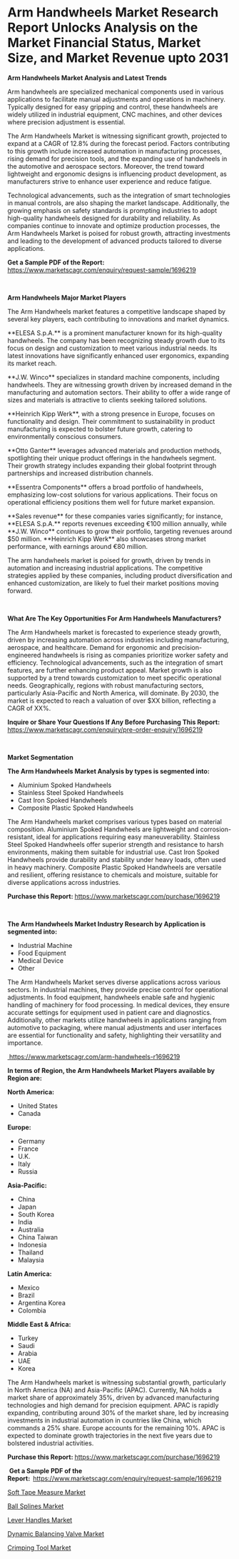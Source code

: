 <p><h1>Arm Handwheels Market Research Report Unlocks Analysis on the Market Financial Status, Market Size, and Market Revenue upto 2031</h1></p><p><strong>Arm Handwheels Market Analysis and Latest Trends</strong></p>
<p><p>Arm handwheels are specialized mechanical components used in various applications to facilitate manual adjustments and operations in machinery. Typically designed for easy gripping and control, these handwheels are widely utilized in industrial equipment, CNC machines, and other devices where precision adjustment is essential.</p><p>The Arm Handwheels Market is witnessing significant growth, projected to expand at a CAGR of 12.8% during the forecast period. Factors contributing to this growth include increased automation in manufacturing processes, rising demand for precision tools, and the expanding use of handwheels in the automotive and aerospace sectors. Moreover, the trend toward lightweight and ergonomic designs is influencing product development, as manufacturers strive to enhance user experience and reduce fatigue.</p><p>Technological advancements, such as the integration of smart technologies in manual controls, are also shaping the market landscape. Additionally, the growing emphasis on safety standards is prompting industries to adopt high-quality handwheels designed for durability and reliability. As companies continue to innovate and optimize production processes, the Arm Handwheels Market is poised for robust growth, attracting investments and leading to the development of advanced products tailored to diverse applications.</p></p>
<p><strong>Get a Sample PDF of the Report:&nbsp;</strong> <a href="https://www.marketscagr.com/enquiry/request-sample/1696219?utm_campaign=1285&utm_medium=2&utm_source=Github&utm_content=ia&utm_term=19102024&utm_id=arm-handwheels">https://www.marketscagr.com/enquiry/request-sample/1696219</a></p>
<p>&nbsp;</p>
<p><strong>Arm Handwheels Major Market Players</strong></p>
<p><p>The Arm Handwheels market features a competitive landscape shaped by several key players, each contributing to innovations and market dynamics.</p><p>**ELESA S.p.A.** is a prominent manufacturer known for its high-quality handwheels. The company has been recognizing steady growth due to its focus on design and customization to meet various industrial needs. Its latest innovations have significantly enhanced user ergonomics, expanding its market reach.</p><p>**J.W. Winco** specializes in standard machine components, including handwheels. They are witnessing growth driven by increased demand in the manufacturing and automation sectors. Their ability to offer a wide range of sizes and materials is attractive to clients seeking tailored solutions.</p><p>**Heinrich Kipp Werk**, with a strong presence in Europe, focuses on functionality and design. Their commitment to sustainability in product manufacturing is expected to bolster future growth, catering to environmentally conscious consumers.</p><p>**Otto Ganter** leverages advanced materials and production methods, spotlighting their unique product offerings in the handwheels segment. Their growth strategy includes expanding their global footprint through partnerships and increased distribution channels.</p><p>**Essentra Components** offers a broad portfolio of handwheels, emphasizing low-cost solutions for various applications. Their focus on operational efficiency positions them well for future market expansion.</p><p>**Sales revenue** for these companies varies significantly; for instance, **ELESA S.p.A.** reports revenues exceeding €100 million annually, while **J.W. Winco** continues to grow their portfolio, targeting revenues around $50 million. **Heinrich Kipp Werk** also showcases strong market performance, with earnings around €80 million.</p><p>The arm handwheels market is poised for growth, driven by trends in automation and increasing industrial applications. The competitive strategies applied by these companies, including product diversification and enhanced customization, are likely to fuel their market positions moving forward.</p></p>
<p>&nbsp;</p>
<p><strong>What Are The Key Opportunities For Arm Handwheels Manufacturers?</strong></p>
<p><p>The Arm Handwheels market is forecasted to experience steady growth, driven by increasing automation across industries including manufacturing, aerospace, and healthcare. Demand for ergonomic and precision-engineered handwheels is rising as companies prioritize worker safety and efficiency. Technological advancements, such as the integration of smart features, are further enhancing product appeal. Market growth is also supported by a trend towards customization to meet specific operational needs. Geographically, regions with robust manufacturing sectors, particularly Asia-Pacific and North America, will dominate. By 2030, the market is expected to reach a valuation of over $XX billion, reflecting a CAGR of XX%.</p></p>
<p><strong>Inquire or Share Your Questions If Any Before Purchasing This Report:</strong> <a href="https://www.marketscagr.com/enquiry/pre-order-enquiry/1696219?utm_campaign=1285&utm_medium=2&utm_source=Github&utm_content=ia&utm_term=19102024&utm_id=arm-handwheels">https://www.marketscagr.com/enquiry/pre-order-enquiry/1696219</a></p>
<p>&nbsp;</p>
<p><strong>Market Segmentation</strong></p>
<p><strong>The Arm Handwheels Market Analysis by types is segmented into:</strong></p>
<p><ul><li>Aluminium Spoked Handwheels</li><li>Stainless Steel Spoked Handwheels</li><li>Cast Iron Spoked Handwheels</li><li>Composite Plastic Spoked Handwheels</li></ul></p>
<p><p>The Arm Handwheels market comprises various types based on material composition. Aluminium Spoked Handwheels are lightweight and corrosion-resistant, ideal for applications requiring easy maneuverability. Stainless Steel Spoked Handwheels offer superior strength and resistance to harsh environments, making them suitable for industrial use. Cast Iron Spoked Handwheels provide durability and stability under heavy loads, often used in heavy machinery. Composite Plastic Spoked Handwheels are versatile and resilient, offering resistance to chemicals and moisture, suitable for diverse applications across industries.</p></p>
<p><strong>Purchase this Report:&nbsp;</strong><a href="https://www.marketscagr.com/purchase/1696219?utm_campaign=1285&utm_medium=2&utm_source=Github&utm_content=ia&utm_term=19102024&utm_id=arm-handwheels">https://www.marketscagr.com/purchase/1696219</a></p>
<p>&nbsp;</p>
<p><strong>The Arm Handwheels Market Industry Research by Application is segmented into:</strong></p>
<p><ul><li>Industrial Machine</li><li>Food Equipment</li><li>Medical Device</li><li>Other</li></ul></p>
<p><p>The Arm Handwheels Market serves diverse applications across various sectors. In industrial machines, they provide precise control for operational adjustments. In food equipment, handwheels enable safe and hygienic handling of machinery for food processing. In medical devices, they ensure accurate settings for equipment used in patient care and diagnostics. Additionally, other markets utilize handwheels in applications ranging from automotive to packaging, where manual adjustments and user interfaces are essential for functionality and safety, highlighting their versatility and importance.</p></p>
<p><a href="https://www.marketscagr.com/arm-handwheels-r1696219?utm_campaign=1285&utm_medium=2&utm_source=Github&utm_content=ia&utm_term=19102024&utm_id=arm-handwheels">&nbsp;https://www.marketscagr.com/arm-handwheels-r1696219</a></p>
<p><strong>In terms of Region, the Arm Handwheels Market Players available by Region are:</strong></p>
<p>
    <p> <strong> North America: </strong>
        <ul>
            <li>United States</li>
            <li>Canada</li>
        </ul>
        </p> 
    <p> <strong> Europe: </strong>
        <ul>
            <li>Germany</li>
            <li>France</li>
            <li>U.K.</li>
            <li>Italy</li>
            <li>Russia</li>
        </ul>
        </p> 
    <p> <strong> Asia-Pacific: </strong>
        <ul>
            <li>China</li>
            <li>Japan</li>
            <li>South Korea</li>
            <li>India</li>
            <li>Australia</li>
            <li>China Taiwan</li>
            <li>Indonesia</li>
            <li>Thailand</li>
            <li>Malaysia</li>
        </ul>
        </p> 
    <p> <strong> Latin America: </strong>
        <ul>
            <li>Mexico</li>
            <li>Brazil</li>
            <li>Argentina Korea</li>
            <li>Colombia</li>
        </ul>
        </p> 
    <p> <strong> Middle East & Africa: </strong>
        <ul>
            <li>Turkey</li>
            <li>Saudi</li>
            <li>Arabia</li>
            <li>UAE</li>
            <li>Korea</li>
        </ul>
    </p>
    </p>
<p><p>The Arm Handwheels market is witnessing substantial growth, particularly in North America (NA) and Asia-Pacific (APAC). Currently, NA holds a market share of approximately 35%, driven by advanced manufacturing technologies and high demand for precision equipment. APAC is rapidly expanding, contributing around 30% of the market share, led by increasing investments in industrial automation in countries like China, which commands a 25% share. Europe accounts for the remaining 10%. APAC is expected to dominate growth trajectories in the next five years due to bolstered industrial activities.</p></p>
<p><strong>Purchase this Report: </strong><a href="https://www.marketscagr.com/purchase/1696219?utm_campaign=1285&utm_medium=2&utm_source=Github&utm_content=ia&utm_term=19102024&utm_id=arm-handwheels">https://www.marketscagr.com/purchase/1696219</a></p>
<p>&nbsp;<strong>Get a Sample PDF of the Report:&nbsp;&nbsp;</strong><a href="https://www.marketscagr.com/enquiry/request-sample/1696219?utm_campaign=1285&utm_medium=2&utm_source=Github&utm_content=ia&utm_term=19102024&utm_id=arm-handwheels">https://www.marketscagr.com/enquiry/request-sample/1696219</a></p>
<p><strong></strong></p>
<p><p><a href="https://www.linkedin.com/pulse/trends-global-soft-tape-measure-market-forecast-analysis-2024-u5mac?utm_campaign=1285&utm_medium=2&utm_source=Github&utm_content=ia&utm_term=19102024&utm_id=arm-handwheels">Soft Tape Measure Market</a></p><p><a href="https://issuu.com/reportprime-2/docs/ball-splines-market-size-2030.pptx_335b4a5360d3b2?utm_campaign=1285&utm_medium=2&utm_source=Github&utm_content=ia&utm_term=19102024&utm_id=arm-handwheels">Ball Splines Market</a></p><p><a href="https://github.com/sofayahoo2023/Market-Research-Report-List-6/blob/main/lever-handles-market.md?utm_campaign=1285&utm_medium=2&utm_source=Github&utm_content=ia&utm_term=19102024&utm_id=arm-handwheels">Lever Handles Market</a></p><p><a href="https://www.linkedin.com/pulse/driving-forces-global-dynamic-balancing-valve-market-trends-applications-tedoc?utm_campaign=1285&utm_medium=2&utm_source=Github&utm_content=ia&utm_term=19102024&utm_id=arm-handwheels">Dynamic Balancing Valve Market</a></p><p><a href="https://issuu.com/reportprime-2/docs/crimping-tool-market-size-2030.pptx_98df4a53caa4ad?utm_campaign=1285&utm_medium=2&utm_source=Github&utm_content=ia&utm_term=19102024&utm_id=arm-handwheels">Crimping Tool Market</a></p></p>